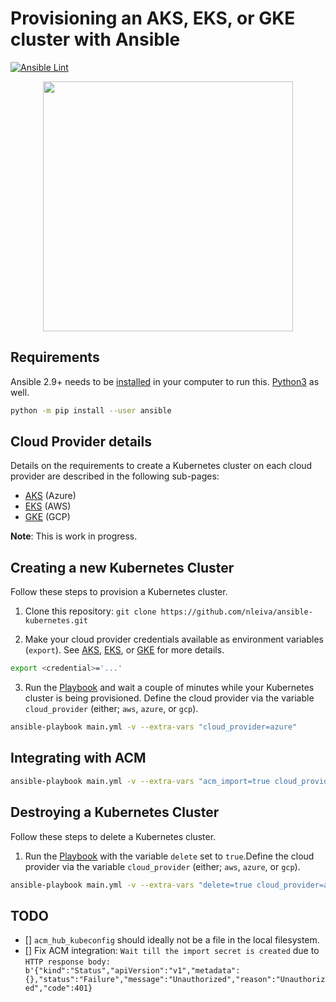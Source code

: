 # Provisioning an AKS, EKS, or GKE cluster with Ansible
[![Ansible Lint](https://github.com/nleiva/ansible-kubernetes/actions/workflows/ansible-lint.yml/badge.svg)](https://github.com/nleiva/ansible-kubernetes/actions/workflows/ansible-lint.yml)

<p align="center">
<img height="400" src="./pictures/k8s_ansible.png">
</p>

## Requirements

Ansible 2.9+ needs to be [installed](https://docs.ansible.com/ansible/latest/installation_guide/intro_installation.html#installing-ansible-with-pip) in your computer to run this. [Python3](https://wiki.python.org/moin/BeginnersGuide/Download) as well.

```bash
python -m pip install --user ansible
```

## Cloud Provider details

Details on the requirements to create a Kubernetes cluster on each cloud provider are described in the following sub-pages:  

- [AKS](aks.md) (Azure)
- [EKS](eks.md) (AWS)
- [GKE](gke.md) (GCP)

**Note**: This is work in progress.

## Creating a new Kubernetes Cluster

Follow these steps to provision a Kubernetes cluster.

1. Clone this repository: `git clone https://github.com/nleiva/ansible-kubernetes.git`

2. Make your cloud provider credentials available as environment variables (`export`). See [AKS](aks.md), [EKS](eks.md), or [GKE](gke.md) for more details.

```bash
export <credential>='...'
```

3. Run the [Playbook](main.yml) and wait a couple of minutes while your Kubernetes cluster is being provisioned. Define the cloud provider via the variable `cloud_provider` (either; `aws`, `azure`, or `gcp`).

```bash
ansible-playbook main.yml -v --extra-vars "cloud_provider=azure"
```

## Integrating with ACM

```bash
ansible-playbook main.yml -v --extra-vars "acm_import=true cloud_provider=aws"
```

## Destroying a Kubernetes Cluster

Follow these steps to delete a Kubernetes cluster.

1. Run the [Playbook](main.yml) with the variable `delete` set to `true`.Define the cloud provider via the variable `cloud_provider` (either; `aws`, `azure`, or `gcp`).

```bash
ansible-playbook main.yml -v --extra-vars "delete=true cloud_provider=azure"
```

## TODO
- [] `acm_hub_kubeconfig` should ideally not be a file in the local filesystem.
- [] Fix ACM integration: `Wait till the import secret is created` due to `HTTP response body: b'{"kind":"Status","apiVersion":"v1","metadata":{},"status":"Failure","message":"Unauthorized","reason":"Unauthorized","code":401}`